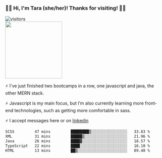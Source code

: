 ### 👋🏾 Hi, I'm Tara (she/her)! Thanks for visiting! 👋🏾
![visitors](https://visitor-badge.glitch.me/badge?page_id=qualmless)
<BR>
<img height="180em" src="https://github-readme-stats.vercel.app/api?username=qualmless&show_icons=true&hide_border=true&&count_private=true&include_all_commits=true" />

⚡️ I've just finished two bootcamps in a row, one javascript and java, the other MERN stack. 

⚡️ Javascript is my main focus, but I’m also currently learning more front-end technologies, such as getting more comfortable in sass. 

⚡️ I accept messages here or on <a href="https://www.linkedin.com/in/tarajdunmore/">linkedin</a>

<!--START_SECTION:waka-->

```txt
SCSS         47 mins         ████████▒░░░░░░░░░░░░░░░░   33.83 %
XML          31 mins         █████▒░░░░░░░░░░░░░░░░░░░   21.96 %
Java         26 mins         ████▓░░░░░░░░░░░░░░░░░░░░   18.57 %
TypeScript   22 mins         ████░░░░░░░░░░░░░░░░░░░░░   16.10 %
HTML         13 mins         ██▒░░░░░░░░░░░░░░░░░░░░░░   09.40 %
```

<!--END_SECTION:waka-->

<!--
**qualmless/qualmless** is a ✨ _special_ ✨ repository because its `README.md` (this file) appears on your GitHub profile.

Here are some ideas to get you started:
- 🔭 I’m currently working on ...
- 👯 I’m looking to collaborate on ...
- 🤔 I’m looking for help with ...
- 💬 Ask me about ...
- 📫 How to reach me: ...
- ⚡ Fun fact: ...
-->
